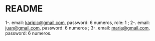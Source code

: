 # README

1-. email: karipic@gmail.com, password: 6 numeros, role: 1 ;
2-. email: juan@gmail.com, password: 6 numeros ;
3-. email: maria@gmail.com, password: 6 numeros.
